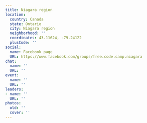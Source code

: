 ```yaml
---
title: Niagara region
location:
  country: Canada
  state: Ontario
  city: Niagara region
  neighborhood: ''
  coordinates: 43.11624, -79.24122
  plusCode: ''
social:
  name: Facebook page
  URL: https://www.facebook.com/groups/free.code.camp.niagara
chat:
  name: ''
  URL: ''
event:
  name: ''
  URL: ''
leaders:
- name: ''
  URL: ''
photos:
  old: ''
  cover: ''
---
```

